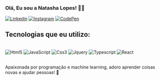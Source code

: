 ### Olá, Eu sou a Natasha Lopes! 👩‍💻


[![Linkedin](https://img.shields.io/badge/LinkedIn-0077B5?style=for-the-badge&logo=linkedin&logoColor=white)](https://www.linkedin.com/in/natasha-oliveira-lopes-834a4623a/)  [![Instagram](https://img.shields.io/badge/Instagram-E4405F?style=for-the-badge&logo=instagram&logoColor=white)](https://www.instagram.com/natasha.lopes_/) [![CodePen](https://img.shields.io/badge/Codepen-000000?style=for-the-badge&logo=codepen&logoColor=white)](https://codepen.io/Nat-Lopes) 


## Tecnologias que eu utilizo:

<div style= "display: inline_block"><br/>
<img align="center" alt="Html5" src="https://img.shields.io/badge/HTML5-E34F26?style=for-the-badge&logo=html5&logoColor=white"/>
<img align="center" alt="JavaScript" src="https://img.shields.io/badge/JavaScript-F7DF1E?style=for-the-badge&logo=javascript&logoColor=black"/>
<img align="center" alt="Css3" src="https://img.shields.io/badge/CSS-239120?&style=for-the-badge&logo=css3&logoColor=white"/>
<img align="center" alt="Jquery" src="https://img.shields.io/badge/jQuery-0769AD?style=for-the-badge&logo=jquery&logoColor=white"/>
<img align="center" alt="Typescript" src="https://img.shields.io/badge/TypeScript-007ACC?style=for-the-badge&logo=typescript&logoColor=white"/>
<img align="center" alt="React" src="https://img.shields.io/badge/React-20232A?style=for-the-badge&logo=react&logoColor=61DAFB"/>
</div><br>


Apaixonada por programação e machine learning, adoro aprender coisas novas e ajudar pessoas! 🤩



